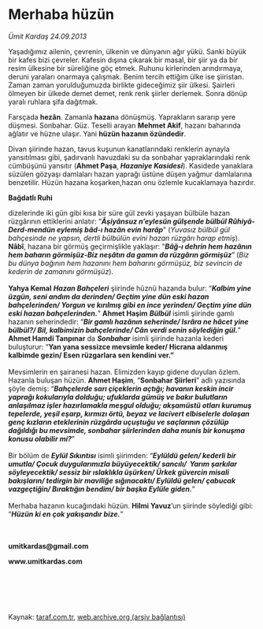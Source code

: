 # Merhaba hüzün

*Ümit Kardaş 24.09.2013*

<div class="yazi"><p>Yaşadığımız ailenin, çevrenin, ülkenin ve dünyanın ağır yükü. Sanki büyük bir kafes bizi çevreler. Kafesin dışına çıkarak bir masal, bir şiir ya da bir resim ülkesine bir süreliğine göç etmek. Ruhunu kirlerinden arındırmaya, deruni yaraları onarmaya çalışmak. Benim tercih ettiğim ülke ise şiiristan. Zaman zaman yorulduğumuzda birlikte gideceğimiz şiir ülkesi. Şairleri ölmeyen bir ülkede demet demet, renk renk şiirler derlemek. Sonra dönüp yaralı ruhlara şifa dağıtmak.</p>
<p>Farsçada <b>hezân</b>. Zamanla <b>hazan</b>a dönüşmüş. Yaprakların sararıp yere düşmesi. Sonbahar. Güz. Teselli arayan <b>Mehmet Akif</b>, hazanı baharında ağlatır ve hüzne ulaşır. Yani <b>hüzün hazanın özündedir</b>.</p>
<p>Divan şiirinde hazan, tavus kuşunun kanatlarındaki renklerin aynayla yansıtılması gibi, şadırvanlı havuzdaki su da sonbahar yapraklarındaki renk cümbüşünü yansıtır (<b>Ahmet Paşa</b>,<b><i> Hazaniye Kasidesi</i></b>). Kasidede yanaklara süzülen gözyaşı damlaları hazan yaprağı üstüne düşen yağmur damlalarına benzetilir. Hüzün hazana koşarken,hazan onu özlemle kucaklamaya hazırdır. </p><b>
<p>Bağdatlı Ruhi</p></b> dizelerinde iki gün gibi kısa bir süre gül zevki yaşayan bülbüle hazan rüzgârının ettiklerini anlatır: “<b><i>Âşiyânsuz n’eylesün gülşende bülbül Rûhiyâ-Derd-mendün eylemiş bâd-ı hazân evin harâp</i></b>” (<i>Yuvasız bülbül gül bahçesinde ne yapsın, dertli bülbülün evini hazan rüzgârı harap etmiş</i>). <b>Nâbî</b>, hazana bir görmüş geçirmişlikle yaklaşır: “<b><i>Bâğ-ı dehrin hem hazânın hem baharın görmişüz-Biz neşâtın da gamın da rüzgârın görmişüz</i></b>”<b><i> </i></b>(<i>Biz bu dünya bağının hem hazanını hem baharını görmüşüz, biz sevincin de kederin de zamanını görmüşüz</i>).<br/><br/><strong>Yahya Kemal</strong> <b><i>Hazan Bahçeleri</i></b> şiirinde hüznü hazanda bulur: “<b><i>Kalbim yine üzgün, seni andım da derinden/ Geçtim yine dün eski hazan bahçelerinden/ Yorgun ve kırılmış gibi en ince yerinden/ Geçtim yine dün eski hazan bahçelerinden.</i></b>” <b>Ahmet Haşim</b> <b><i>Bülbül</i></b> isimli şiirinde gamlı hazanın seherindedir: “<b><i>Bir gamlı hazânın seherinde/ Isrâra ne hâcet yine bülbül?/ Bil, kalbimizin bahçelerinde/ Cân verdi senin söylediğin gül.</i></b>”<b><i> </i>Ahmet Hamdi Tanpınar</b> da <b><i>Sonbahar</i></b> isimli şiirinde hazanla kederi buluşturur: “<strong>Yan yana sessizce mevsimle keder/ Hicrana aldanmış kalbimde gezin/ Esen rüzgarlara sen kendini ver.”<br/><br/></strong>Mevsimlerin en şairanesi hazan. Elimizden kayıp gidene duyulan özlem. Hazanla buluşan hüzün. <strong>Ahmet Haşim</strong>, “<strong>Sonbahar Şiirleri</strong>” adlı yazısında şöyle demiş: “<b><i>Bahçelerde sarı çiçeklerin açtığı; havanın keskin incir yaprağı kokularıyla dolduğu; ufuklarda gümüş ve bakır bulutların anlaşılmaz işler hazırlamakla meşgul olduğu; akşamüstü otları kurumuş tepelerde, yeşil eşarp, kırmızı örtü, beyaz ve lacivert elbiselerle dolaşan genç kızların eteklerinin rüzgârda uçuştuğu ve saçlarının çözülüp dağıldığı bu mevsimde, sonbahar şiirlerinden daha munis bir konuşma konusu olabilir mi?</i></b>”<br/><br/>Bir bölüm de <b><i>Eylül Sıkıntısı</i></b> isimli şiirimden: “<b><i>Eylüldü gelen/ kederli bir umutla/ Çocuk duygularımızla büyüyecektik/ sancılı/  Yarım şarkılar söyleyecektik/ sessiz bir ıslaklıkla üşürken/ Ürkek güvercin misali bakışların/ tedirgin bir maviliğe sığınacaktı/ Eylüldü gelen/ çabucak vazgeçtiğin/ Bıraktığın bendim/ bir başka Eylüle giden.</i></b>”<br/><br/>Merhaba hazanın kucağındaki hüzün. <b>Hilmi Yavuz</b>’un şiirinde söylediği gibi:<b><i> </i></b>“<b><i>Hüzün ki en çok yakışandır bize.</i></b>”<br/><br/><br/>
<p><b>umitkardas@gmail.com</b></p>
<p><b>www.umitkardas.com</b></p>
<p><br/><br/><br/> </p>
</div>

Kaynak: [taraf.com.tr](http://www.taraf.com.tr:80/umit-kardas/makale-merhaba-huzun-2.htm), [web.archive.org (arşiv bağlantısı)](http://web.archive.org/web/20130925210218/http://www.taraf.com.tr:80/umit-kardas/makale-merhaba-huzun-2.htm)
